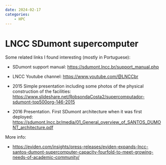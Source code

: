 ```yaml
---
date: 2024-02-17
categories:
    - HPC
---
```


# LNCC SDumont supercomputer

Some related links I found interesting (mostly in Portuguese):

- SDumont support manual: <https://sdumont.lncc.br/support_manual.php>

- LNCC Youtube channel: <https://www.youtube.com/@LNCCbr>

- 2015 Simple presentation including some photos of the physical construction of the facilities: <https://www.slideshare.net/RobsondaCosta2/supercomputador-sdumont-top500org-146-2015>

- 2016 Presentation. First SDumont architecture when it was first deployed: <https://sdumont.lncc.br/media/01_General_overview_of_SANTOS_DUMONT_architecture.pdf>


More info:

- <https://eviden.com/insights/press-releases/eviden-expands-lncc-santos-dumont-supercomputer-capacity-fourfold-to-meet-growing-needs-of-academic-community/>
